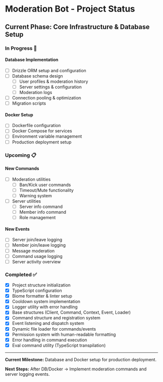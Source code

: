 # Moderation Bot - Project Status

## Current Phase: Core Infrastructure & Database Setup

### In Progress 🔄

#### Database Implementation
- [ ] Drizzle ORM setup and configuration
- [ ] Database schema design
  - [ ] User profiles & moderation history
  - [ ] Server settings & configuration
  - [ ] Moderation logs
- [ ] Connection pooling & optimization
- [ ] Migration scripts

#### Docker Setup
- [ ] Dockerfile configuration
- [ ] Docker Compose for services
- [ ] Environment variable management
- [ ] Production deployment setup

### Upcoming 📋

#### New Commands
- [ ] Moderation utilities
  - [ ] Ban/Kick user commands
  - [ ] Timeout/Mute functionality
  - [ ] Warning system
- [ ] Server utilities
  - [ ] Server info command
  - [ ] Member info command
  - [ ] Role management

#### New Events
- [ ] Server join/leave logging
- [ ] Member join/leave logging
- [ ] Message moderation
- [ ] Command usage logging
- [ ] Server activity overview

### Completed ✅
- [x] Project structure initialization
- [x] TypeScript configuration
- [x] Biome formatter & linter setup
- [x] Cooldown system implementation
- [x] Logger utility with error handling
- [x] Base structures (Client, Command, Context, Event, Loader)
- [x] Command structure and registration system
- [x] Event listening and dispatch system
- [x] Dynamic file loader for commands/events
- [x] Permission system with human-readable formatting
- [x] Error handling in command execution
- [x] Eval command utility (TypeScript transpilation)

---

**Current Milestone:** Database and Docker setup for production deployment.

**Next Steps:** After DB/Docker → Implement moderation commands and server logging events.
